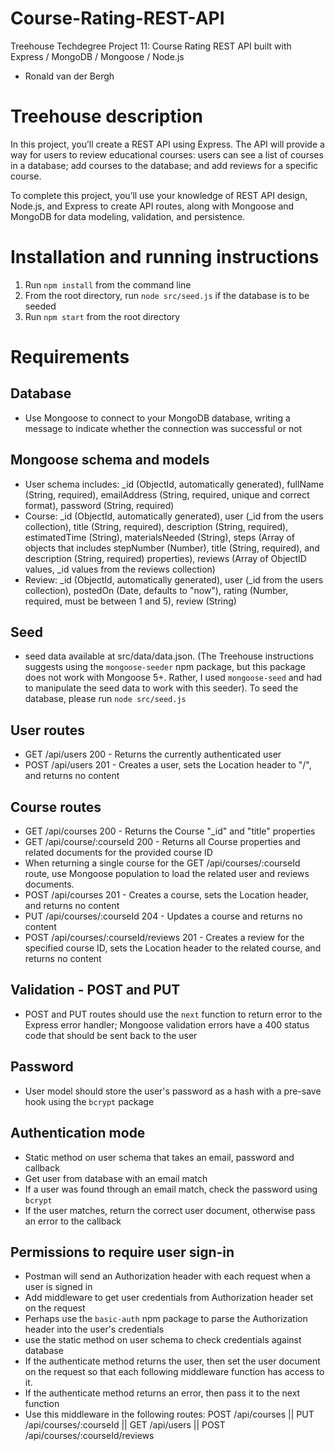 # Course-Rating-REST-API
Treehouse Techdegree Project 11: Course Rating REST API built with Express / MongoDB / Mongoose / Node.js
- Ronald van der Bergh

# Treehouse description
In this project, you’ll create a REST API using Express. The API will provide a way for users to review educational courses: users can see a list of courses in a database; add courses to the database; and add reviews for a specific course.

To complete this project, you’ll use your knowledge of REST API design, Node.js, and Express to create API routes, along with Mongoose and MongoDB for data modeling, validation, and persistence.

# Installation and running instructions 
1) Run `npm install` from the command line
2) From the root directory, run `node src/seed.js` if the database is to be seeded
3) Run `npm start` from the root directory

# Requirements
## Database
- Use Mongoose to connect to your MongoDB database, writing a message to indicate whether the connection was successful or not

## Mongoose schema and models
- User schema includes: _id (ObjectId, automatically generated), fullName (String, required), emailAddress (String, required, unique and correct format), password (String, required)
- Course: _id (ObjectId, automatically generated), user (_id from the users collection), title (String, required), description (String, required), estimatedTime (String), materialsNeeded (String), steps (Array of objects that includes stepNumber (Number), title (String, required), and description (String, required) properties), reviews (Array of ObjectID values, _id values from the reviews collection)
- Review: _id (ObjectId, automatically generated), user (_id from the users collection), postedOn (Date, defaults to "now"), rating (Number, required, must be between 1 and 5), review (String)

## Seed
- seed data available at src/data/data.json. (The Treehouse instructions suggests using the `mongoose-seeder` npm package, but this package does not work with Mongoose 5+. Rather, I used `mongoose-seed` and had to manipulate the seed data to work with this seeder). To seed the database, please run `node src/seed.js`

## User routes
- GET /api/users 200 - Returns the currently authenticated user
- POST /api/users 201 - Creates a user, sets the Location header to "/", and returns no content

## Course routes
- GET /api/courses 200 - Returns the Course "_id" and "title" properties
- GET /api/course/:courseId 200 - Returns all Course properties and related documents for the provided course ID
- When returning a single course for the GET /api/courses/:courseId route, use Mongoose population to load the related user and reviews documents.
- POST /api/courses 201 - Creates a course, sets the Location header, and returns no content
- PUT /api/courses/:courseId 204 - Updates a course and returns no content
- POST /api/courses/:courseId/reviews 201 - Creates a review for the specified course ID, sets the Location header to the related course, and returns no content

## Validation - POST and PUT
- POST and PUT routes should use the `next` function to return error to the Express error handler; Mongoose validation errors have a 400 status code that should be sent back to the user

## Password
- User model should store the user's password as a hash with a pre-save hook using the `bcrypt` package

## Authentication mode
- Static method on user schema that takes an email, password and callback
- Get user from database with an email match
- If a user was found through an email match, check the password using `bcrypt` 
- If the user matches, return the correct user document, otherwise pass an error to the callback

## Permissions to require user sign-in
- Postman will send an Authorization header with each request when a user is signed in
- Add middleware to get user credentials from Authorization header set on the request
- Perhaps use the `basic-auth` npm package to parse the Authorization header into the user's credentials
- use the static method on user schema to check credentials against database
- If the authenticate method returns the user, then set the user document on the request so that each following middleware function has access to it.
- If the authenticate method returns an error, then pass it to the next function
- Use this middleware in the following routes: POST /api/courses || PUT /api/courses/:courseId || GET /api/users || POST /api/courses/:courseId/reviews

